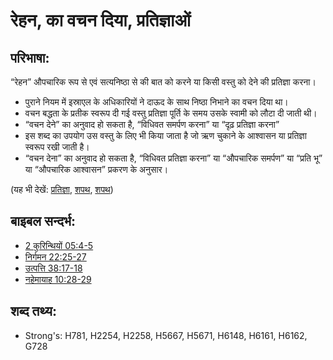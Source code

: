 # रेहन, का वचन दिया, प्रतिज्ञाओं #

## परिभाषा: ##

“रेहन” औपचारिक रूप से एवं सत्यनिष्ठा से की बात को करने या किसी वस्तु को देने की प्रतिज्ञा करना।

* पुराने नियम में इस्राएल के अधिकारियों ने दाऊद के साथ निष्ठा निभाने का वचन दिया था।
* वचन बद्धता के प्रतीक स्वरूप दी गई वस्तु प्रतिज्ञा पूर्ति के समय उसके स्वामी को लौटा दी जाती थी।
* “वचन देने” का अनुवाद हो सकता है, “विधिवत समर्पण करना” या “दृढ़ प्रतिज्ञा करना”
* इस शब्द का उपयोग उस वस्तु के लिए भी किया जाता है जो ऋण चुकाने के आश्वासन या प्रतिज्ञा स्वरूप रखी जाती है।
* “वचन देना” का अनुवाद हो सकता है, “विधिवत प्रतिज्ञा करना” या “औपचारिक समर्पण” या “प्रति भू” या “औपचारिक आश्वासन” प्रकरण के अनुसार।

(यह भी देखें: [प्रतिज्ञा](../kt/promise.md), [शपथ](../other/oath.md), [शपथ](../kt/vow.md))

## बाइबल सन्दर्भ: ##

* [2 कुरिन्थियों 05:4-5](rc://en/tn/help/2co/05/04)
* [निर्गमन 22:25-27](rc://en/tn/help/exo/22/25)
* [उत्पत्ति 38:17-18](rc://en/tn/help/gen/38/17)
* [नहेमायाह 10:28-29](rc://en/tn/help/neh/10/28)

## शब्द तथ्य: ##

* Strong's: H781, H2254, H2258, H5667, H5671, H6148, H6161, H6162, G728
